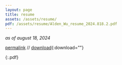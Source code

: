 ```yaml
---
layout: page
title: resume
assets: /assets/resume/
pdf: /assets/resume/Alden_Wu_resume_2024.818.2.pdf
---
```


*as of august 18, 2024*

[permalink]({{page.pdf}}) // [download]({{page.pdf}}){:download=""}

{:.pdf}
<object width="100%" height="965px" data="{{page.pdf}}" type='application/pdf'></object>
